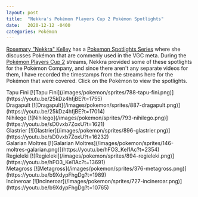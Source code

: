 ```yaml
---
layout: post
title:  "Nekkra's Pokémon Players Cup 2 Pokémon Spotlights"
date:   2020-12-12 -0400
categories: Pokémon
---
```

<link rel="stylesheet" href="/assets/pokemon.css">
<link rel="stylesheet" href="/assets/spotlights.css">

[Rosemary "Nekkra" Kelley](https://twitter.com/NekkraGaming) has a [Pokemon Spotlights Series](https://www.youtube.com/playlist?list=PLrq2Cq_O6NozQpypqhFzz-0NPs70HESlF) where she discusses Pokémon that are commenly used in the VGC meta. During the [Pokémon Players Cup 2](https://www.pokemon.com/us/play-pokemon/pokemon-players-cup-ii/about/) streams, Nekkra provided some of these spotlights for the Pokémon Company, and since there aren't any separate videos for them, I have recorded the timestamps from the streams here for the Pokémon that were covered. Click on the Pokémon to view the spotlights.

<div id="spotlights" markdown="1">
<div class="spotlight" markdown="1">
  <span>Tapu Fini</span>
  [![Tapu Fini](/images/pokemon/sprites/788-tapu-fini.png)](https://youtu.be/25kDz4hfjBE?t=1755)
</div>
<div class="spotlight" markdown="1">
  <span>Dragapult</span>
  [![Dragapult](/images/pokemon/sprites/887-dragapult.png)](https://youtu.be/25kDz4hfjBE?t=17014)
</div>
<div class="spotlight" markdown="1">
  <span>Nihilego</span>
  [![Nihilego](/images/pokemon/sprites/793-nihilego.png)](https://youtu.be/sD0vxb7ZoxU?t=1621)
</div>
<div class="spotlight" markdown="1">
  <span>Glastrier</span>
  [![Glastrier](/images/pokemon/sprites/896-glastrier.png)](https://youtu.be/sD0vxb7ZoxU?t=16232)
</div>
<div class="spotlight" markdown="1">
  <span>Galarian Moltres</span>
  [![Galarian Moltres](/images/pokemon/sprites/146-moltres-galarian.png)](https://youtu.be/hFO3_Kel1Ac?t=2354)
</div>
<div class="spotlight" markdown="1">
  <span>Regieleki</span>
  [![Regieleki](/images/pokemon/sprites/894-regieleki.png)](https://youtu.be/hFO3_Kel1Ac?t=13691)
</div>
<div class="spotlight" markdown="1">
  <span>Metagross</span>
  [![Metagross](/images/pokemon/sprites/376-metagross.png)](https://youtu.be/b9XdypFhgDg?t=1989)
</div>
<div class="spotlight" markdown="1">
  <span>Incineroar</span>
  [![Incineroar](/images/pokemon/sprites/727-incineroar.png)](https://youtu.be/b9XdypFhgDg?t=10765)
</div>
<div>

